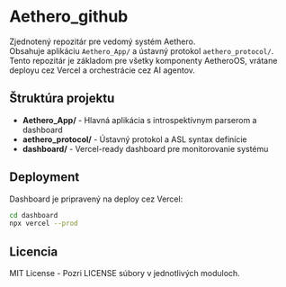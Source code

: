 # Aethero_github

Zjednotený repozitár pre vedomý systém Aethero.  
Obsahuje aplikáciu `Aethero_App/` a ústavný protokol `aethero_protocol/`.  
Tento repozitár je základom pre všetky komponenty AetheroOS, vrátane deployu cez Vercel a orchestrácie cez AI agentov.

## Štruktúra projektu

- **Aethero_App/** - Hlavná aplikácia s introspektívnym parserom a dashboard
- **aethero_protocol/** - Ústavný protokol a ASL syntax definície  
- **dashboard/** - Vercel-ready dashboard pre monitorovanie systému

## Deployment

Dashboard je pripravený na deploy cez Vercel:
```bash
cd dashboard
npx vercel --prod
```

## Licencia

MIT License - Pozri LICENSE súbory v jednotlivých moduloch.
